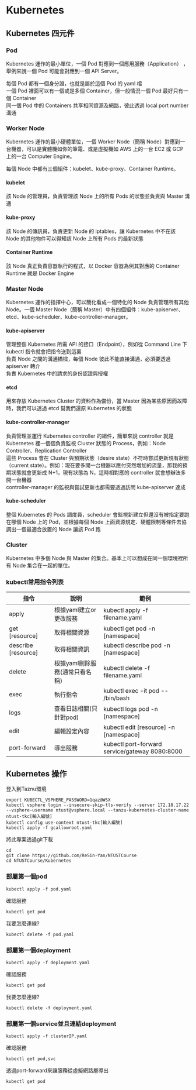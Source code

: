 # Kubernetes   


## Kubernetes 四元件  

### Pod  

Kubernetes 運作的最小單位，一個 Pod 對應到一個應用服務（Application） ，舉例來說一個 Pod 可能會對應到一個 API Server。  

每個 Pod 都有一個身分證，也就是屬於這個 Pod 的 yaml 檔  
一個 Pod 裡面可以有一個或是多個 Container，但一般情況一個 Pod 最好只有一個 Container  
同一個 Pod 中的 Containers 共享相同資源及網路，彼此透過 local port number 溝通  


### Worker Node  

Kubernetes 運作的最小硬體單位，一個 Worker Node（簡稱 Node）對應到一台機器，可以是實體機如你的筆電、或是虛擬機如 AWS 上的一台 EC2 或 GCP 上的一台 Computer Engine。  

每個 Node 中都有三個組件：kubelet、kube-proxy、Container Runtime。  

#### kubelet  

該 Node 的管理員，負責管理該 Node 上的所有 Pods 的狀態並負責與 Master 溝通  
#### kube-proxy  

該 Node 的傳訊員，負責更新 Node 的 iptables，讓 Kubernetes 中不在該 Node 的其他物件可以得知該 Node 上所有 Pods 的最新狀態  
#### Container Runtime  

該 Node 真正負責容器執行的程式，以 Docker 容器為例其對應的 Container Runtime 就是 Docker Engine  

### Master Node    
Kubernetes 運作的指揮中心，可以簡化看成一個特化的 Node 負責管理所有其他 Node。一個 Master Node（簡稱 Master）中有四個組件：kube-apiserver、etcd、kube-scheduler、kube-controller-manager。  

#### kube-apiserver  

管理整個 Kubernetes 所需 API 的接口（Endpoint），例如從 Command Line 下 kubectl 指令就會把指令送到這裏  
負責 Node 之間的溝通橋樑，每個 Node 彼此不能直接溝通，必須要透過 apiserver 轉介  
負責 Kubernetes 中的請求的身份認證與授權  
#### etcd  

用來存放 Kubernetes Cluster 的資料作為備份，當 Master 因為某些原因而故障時，我們可以透過 etcd 幫我們還原 Kubernetes 的狀態  
#### kube-controller-manager  

負責管理並運行 Kubernetes controller 的組件，簡單來說 controller 就是 Kubernetes 裡一個個負責監視 Cluster 狀態的 Process，例如：Node Controller、Replication Controller  
這些 Process 會在 Cluster 與預期狀態（desire state）不符時嘗試更新現有狀態（current state）。例如：現在要多開一台機器以應付突然增加的流量，那我的預期狀態就會更新成 N+1，現有狀態為 N，這時相對應的 controller 就會想辦法多開一台機器  
controller-manager 的監視與嘗試更新也都需要透過訪問 kube-apiserver 達成  
####  kube-scheduler  

整個 Kubernetes 的 Pods 調度員，scheduler 會監視新建立但還沒有被指定要跑在哪個 Node 上的 Pod，並根據每個 Node 上面資源規定、硬體限制等條件去協調出一個最適合放置的 Node 讓該 Pod 跑  

### Cluster  

Kubernetes 中多個 Node 與 Master 的集合。基本上可以想成在同一個環境裡所有 Node 集合在一起的單位。  


### kubectl常用指令列表  



 | 指令 | 說明  | 範例 |
|-------|-------|-------|
| apply | 	根據yaml建立or更改服務 |  kubectl apply -f filename.yaml |
| get [resource]	 | 取得相關資源 |  kubectl get pod -n [namespace] |
| describe [resource]		 | 取得相關資訊 |  kubectl describe pod -n [namespace] |
| delete  | 根據yaml刪除服務(通常只看名稱) |  kubectl delete -f filename.yaml |
| exec 	 | 執行指令 |  kubectl exec -it pod -- /bin/bash |
| logs	 | 查看日誌相關(只針對pod) |  kubectl logs pod -n [namespace] |
| edit  | 編輯設定內容 |  kubectl edit [resource] -n [namespace] |
| port-forward 	 | 導出服務 |  	kubectl port-forward service/gateway 8080:8000  |


## Kubernetes 操作  

登入到Taznu環境  
```
export KUBECTL_VSPHERE_PASSWORD=1qaz@WSX
kubectl vsphere login --insecure-skip-tls-verify --server 172.18.17.22 --vsphere-username ntust@vsphere.local --tanzu-kubernetes-cluster-name ntust-tkc[輸入編號]
kubectl config use-context ntust-tkc[輸入編號]
kubectl apply -f gcallowroot.yaml  
```

將此專案透過git下載  
```
cd 
git clone https://github.com/ReSin-Yan/NTUSTCourse
cd NTUSTCourse/Kubernetes
```

### 部屬第一個pod   

```
kubectl apply -f pod.yaml
```
確認服務  
```
kubectl get pod
```
我要怎麼連線?  

```
kubectl delete -f pod.yaml
```

### 部屬第一個deployment   

```
kubectl apply -f deployment.yaml  
```

確認服務  
```
kubectl get pod
```
我要怎麼連線?  

```
kubectl delete -f deployment.yaml  
```

### 部屬第一個service並且連結deployment   

```
kubectl apply -f clusterIP.yaml  
```

確認服務  
```
kubectl get pod,svc
```

透過port-forward來讓服務從虛擬網路層導出  

```
kubectl get pod
```

